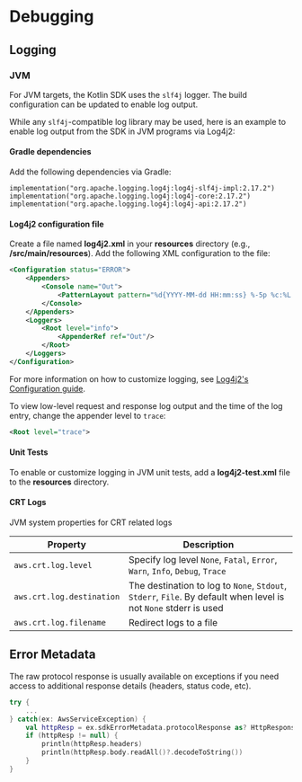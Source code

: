 # Debugging 

## Logging

### JVM

For JVM targets, the Kotlin SDK uses the `slf4j` logger.  The build configuration can be updated to enable log output.

While any `slf4j`-compatible log library may be used, here is an example to enable log output from the SDK in JVM 
programs via Log4j2:

#### Gradle dependencies

Add the following dependencies via Gradle:

```
implementation("org.apache.logging.log4j:log4j-slf4j-impl:2.17.2")
implementation("org.apache.logging.log4j:log4j-core:2.17.2")
implementation("org.apache.logging.log4j:log4j-api:2.17.2")
```

#### Log4j2 configuration file

Create a file named **log4j2.xml** in your **resources** directory (e.g., **<project-dir>/src/main/resources**). Add
the following XML configuration to the file:

```xml
<Configuration status="ERROR">
    <Appenders>
        <Console name="Out">
            <PatternLayout pattern="%d{YYYY-MM-dd HH:mm:ss} %-5p %c:%L - %encode{%m}{CRLF}%n"/>
        </Console>
    </Appenders>
    <Loggers>
        <Root level="info">
            <AppenderRef ref="Out"/>
        </Root>
    </Loggers>
</Configuration>
```

For more information on how to customize logging, see
[Log4j2's Configuration guide](https://logging.apache.org/log4j/2.x/manual/configuration.html#).

To view low-level request and response log output and the time of the log entry, change the appender level to `trace`:

```xml
<Root level="trace">
```

#### Unit Tests

To enable or customize logging in JVM unit tests, add a **log4j2-test.xml** file to the **resources** directory.

#### CRT Logs

JVM system properties for CRT related logs


| Property                    | Description                                                                                                      |
| ----------------------------| -----------------------------------------------------------------------------------------------------------------|
| `aws.crt.log.level`         | Specify log level `None`, `Fatal`, `Error`, `Warn`, `Info`, `Debug`, `Trace`                                     |
| `aws.crt.log.destination`   | The destination to log to `None`, `Stdout`, `Stderr`, `File`. By default when level is not `None` stderr is used |
| `aws.crt.log.filename`      | Redirect logs to a file                                                                                          |


## Error Metadata

The raw protocol response is usually available on exceptions if you need access to additional response details (headers, status code, etc).


```kotlin
try {
    ...
} catch(ex: AwsServiceException) {
    val httpResp = ex.sdkErrorMetadata.protocolResponse as? HttpResponse
    if (httpResp != null) {
        println(httpResp.headers)
        println(httpResp.body.readAll()?.decodeToString())
    }
}
```

